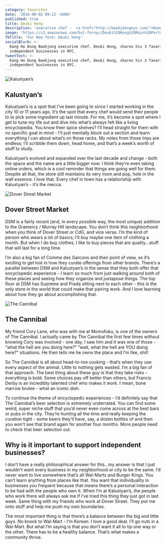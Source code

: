```yaml
---
category: favorites
date: '2016-08-02 09:22 -0400'
published: true
title: Deuki Hong
description: 'executive chef -  <a href="http://baekjeongnyc.com/">Kang Ho Dong Baekjong</a>'
image: 'https://s3.amazonaws.com/bst-fornyc/Deuki%20Hong%20Main%20Portrait.jpg'
fbTitle: 'For New York: Deuki Hong'
socialBlurb: >-
  Kang Ho Dong Baekjong executive chef, Deuki Hong, shares his 3 favorite
  independent businesses in NYC.
tweetText: >-
  Kang Ho Dong Baekjong executive chef, Deuki Hong, shares his 3 favorite
  independent businesses in NYC.
---
```

![Kalustyan’s](https://s3.amazonaws.com/bst-fornyc/Deuki%20Hong%20Kalustyan's.jpg)
## Kalustyan’s
Kalustyan’s is a spot that I’ve been going to since I started working in the city 10 or 11 years ago. It’s the spot that every chef would send their people to to pick some ingredient up last minute. For me, it’s become a spot where I get to tune my life out and dive into what’s always felt like a living encyclopedia. You know their spice shelves? I’ll head straight for them with no specific goal in mind - I’ll just mentally block out a section and learn everything I can about what’s on those racks. My notes from those trips are endless; I’ll scribble them down, head home, and that’s a week’s worth of stuff to study. 

Kalustyan’s evolved and expanded over the last decade and change - both the space and the name are a little bigger now. I think they’re even taking online orders, which is a cool reminder that things are going well for them. Despite all that, the store still maintains its very mom and pop, hole in the wall essence. I love that. Every chef in town has a relationship with Kalustyan’s - it’s the mecca.

![Dover Street Market](https://s3.amazonaws.com/bst-fornyc/Deuki%20Hong%20Dover%20Street%20Market.jpg)
## Dover Street Market
DSM is a fairly recent (and, in every possible way, the most unique) addition to the Gramercy / Murray Hill landscape. You don’t think this neighborhood when you think of Dover Street or CdG, and vice versa. I’m the kind of person who wears a lot of basics; I’ll buy maybe one item of clothing a month. But when I do buy clothes, I like to buy pieces that are quality...stuff that will last for a long time. 

I’m also a big fan of Comme des Garcons and their point of view, so it’s exciting to get lost in how they curate offerings from other brands. There’s a parallel between DSM and Kalustyan’s in the sense that they both offer that encyclopedic experience - I learn so much from just walking around both of these places and seeing how they organize and juxtapose things. The top floor at DSM has Supreme and Prada sitting next to each other - this is the only store in the world that could make that pairing work. And I love learning about how they go about accomplishing that. 

![The Cannibal](https://s3.amazonaws.com/bst-fornyc/Deuki%20Hong%20The%20Cannibal.jpg)
## The Cannibal
My friend Cory Lane, who was with me at Momofuku, is one of the owners of The Cannibal. I actually came by The Cannibal the first few times without knowing Cory was involved - one day, I saw him and it was one of those -  “what the hell are you doing here?” “wait, what the hell are YOU doing here?” situations. He then tells me he owns the place and I’m like, shit! 

So The Cannibal is all about head-to-toe cooking - that’s when they use every aspect of the animal. Little to nothing gets wasted. I’m a big fan of that approach. The best thing about these guy is that they take risks - everything is bold. Some choices pay off better than others, but Francis Derby is an incredibly talented chef who makes it work. I mean, bone marrow brulee - what an iconic dish. 

To continue the theme of encyclopedic experiences - I’d definitely say that The Cannibal’s beer selection is extremely underrated. You can find some weird, super niche stuff that you’d never even come across at the best bars or pubs in the city. They’re hunting all the time and really keeping the curation tight - some beers they’ll have, say, a dozen bottles of and then you won’t see that brand again for another four months. More people need to check that beer selection out.

## Why is it important to support independent businesses?
I don’t have a really philosophical answer for this...my answer is that I just wouldn’t want every business in my neighborhood or city to be the same. I’d never want to live somewhere that’s all Wal-Marts and Burger Kings. You can’t learn anything from places like that. You want that individuality in businesses you frequent because that means there’s a personal interaction to be had with the people who own it. When I’m at Kalustyan’s, the people who work there will always ask me if I’ve tried this thing they just got in last week. Same thing with my friends who work at Dover Street. They put me onto stuff and help me push my own boundaries. 

The most important thing is that there’s a balance between the big and little guys. No knock to Wal-Mart - I’m Korean. I love a good deal. I’ll go nuts in a Wal-Mart. But what I’m saying is that you don’t want it all to tip one way or the other. There has to be a healthy balance. That’s what makes a community thrive.
